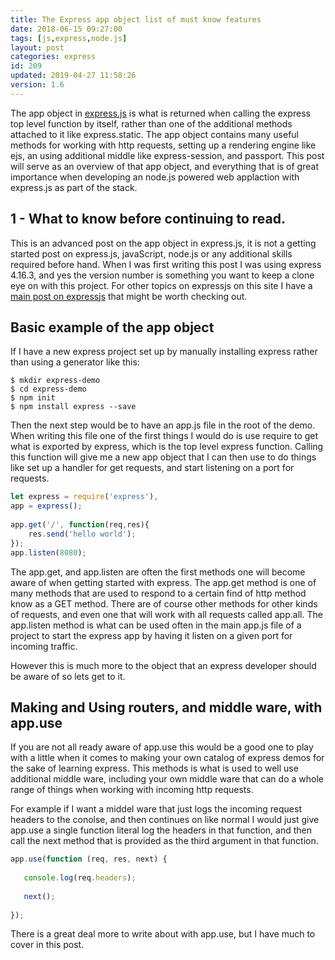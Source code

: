 ```yaml
---
title: The Express app object list of must know features
date: 2018-06-15 09:27:00
tags: [js,express,node.js]
layout: post
categories: express
id: 209
updated: 2019-04-27 11:58:26
version: 1.6
---
```


The app object in [express.js](https://expressjs.com/) is what is returned when calling the express top level function by itself, rather than one of the additional methods attached to it like express.static. The app object contains many useful methods for working with http requests, setting up a rendering engine like ejs, an using additional middle like express-session, and passport. This post will serve as an overview of that app object, and everything that is of great importance when developing an node.js powered web applaction with express.js as part of the stack.

<!-- more -->


## 1 - What to know before continuing to read.

This is an advanced post on the app object in express.js, it is not a getting started post on express.js, javaScript, node.js or any additional skills required before hand. When I was first writing this post I was using express 4.16.3, and yes the version number is something you want to keep a clone eye on with this project. For other topics on expressjs on this site I have a [main post on expressjs](/2018/06/12/express/) that might be worth checking out.


## Basic example of the app object

If I have a new express project set up by manually installing express rather than using a generator like this:

```
$ mkdir express-demo
$ cd express-demo
$ npm init
$ npm install express --save
```

Then the next step would be to have an app.js file in the root of the demo. When writing this file one of the first things I would do is use require to get what is exported by express, which is the top level express function. Calling this function will give me a new app object that I can then use to do things like set up a handler for get requests, and start listening on a port for requests.

```js
let express = require('express'),
app = express();
 
app.get('/', function(req,res){
    res.send('hello world');
});
app.listen(8080);
```

The app.get, and app.listen are often the first methods one will become aware of when getting started with express. The app.get method is one of many methods that are used to respond to a certain find of http method know as a GET method. There are of course other methods for other kinds of requests, and even one that will work with all requests called app.all. The app.listen method is what can be used often in the main app.js file of a project to start the express app by having it listen on a given port for incoming traffic.

However this is much more to the object that an express developer should be aware of so lets get to it.

## Making and Using routers, and middle ware, with app.use

If you are not all ready aware of app.use this would be a good one to play with a little when it comes to making your own catalog of express demos for the sake of learning express. This methods is what is used to well use additional middle ware, including your own middle ware that can do a whole range of things when working with incoming http requests.

For example if I want a middel ware that just logs the incoming request headers to the conolse, and then continues on like normal I would just give app.use a single function literal log the headers in that function, and then call the next method that is provided as the third argument in that function.

```js
app.use(function (req, res, next) {
 
   console.log(req.headers);
 
   next();
   
});
```

There is a great deal more to write about with app.use, but I have much to cover in this post.